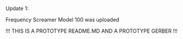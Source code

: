 Update 1:

Frequency Screamer Model 100 was uploaded

!!! THIS IS A PROTOTYPE README.MD AND A PROTOTYPE GERBER !!!
